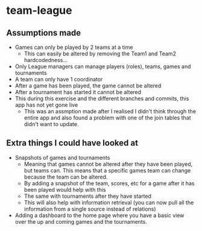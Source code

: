 # team-league

## Assumptions made

- Games can only be played by 2 teams at a time
  - This can easily be altered by removing the Team1 and Team2 hardcodedness...
- Only League managers can manage players (roles), teams, games and tournaments
- A team can only have 1 coordinator
- After a game has been played, the game cannot be altered
- After a tournament has started it cannot be altered
- This during this exercise and the different branches and commits, this app has not yet gone live
  - This was an assmption made after I realised I didn't think through the entire app and also found a problem with one of the join tables that didn't want to update.

## Extra things I could have looked at

- Snapshots of games and tournaments
  - Meaning that games cannot be altered after they have been played, but teams can. This means that a specific games team can change because the team can be altered.
  - By adding a snapshot of the team, scores, etc for a game after it has been played would help with this
  - The same with tournaments after they have started
  - This will also help with information retrieval (you can now pull all the information from a single source instead of relations)
- Adding a dashboard to the home page where you have a basic view over the up and coming games and the tournaments.
